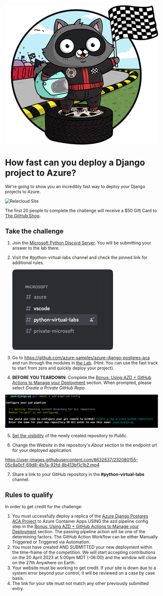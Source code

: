 ![Bit in a Racing Outfit](assets/bit_race.png)

# How fast can you deploy a Django project to Azure?

We're going to show you an incredibly fast way to deploy your Django projects to Azure.

![Relecloud Site](assets/Relecloud%20Site.png)

The first 20 people to complete the challenge will receive a $50 Gift Card to [The GitHub Shop](https://www.thegithubshop.com/).

## Take the challenge

1. Join the [Microsoft Python Discord Server](https://aka.ms/python-discord). You will be submitting your answer to the lab there.
2. Visit the #python-virtual-labs channel and check the pinned link for additional rules.

    ![python-virtual-labs](assets/ms-python-discord-python-labs.png)

3. Go to <https://github.com/azure-samples/azure-django-postgres-aca> and run through the modules in [the Lab](https://github.com/Azure-Samples/azure-django-postgres-aca/tree/main/lab/README.md). (Hint: You can use the fast track to start from zero and quickly deploy your project). 

4. **BEFORE YOU TEARDOWN**: Complete the [Bonus: Using AZD + GitHub Actions to Manage your Deployment][lab-bonus] section. When prompted, please select _Create a Private GitHub Repo_.

![Steps from azd pipeline config](assets/create-new-private-github-repository.png)

5. [Set the visibility](https://docs.github.com/en/repositories/managing-your-repositorys-settings-and-features/managing-repository-settings/setting-repository-visibility) of the newly created repository to _Public_.

6. Change the _Website_ in the repository's _About_ section to the endpoint url for your deployed application.

https://user-images.githubusercontent.com/8632637/232080155-05c8a0cf-69d8-4b7a-92fd-8b413bf1c1b2.mp4

7. Share a link to your GitHub repository in the **#python-virtual-labs** channel.


## Rules to qualify

In order to get credit for the challenge:

1. You must uccessfully deploy a replica of the [Azure Django Postgres ACA Project](https://github.com/azure-samples/azure-django-postgres-aca) to Azure Container Apps USING the azd pipeline config step in the [Bonus: Using AZD + GitHub Actions to Manage your Deployment][lab-bonus] section. The passing pipeline action will be one of the determining factors. The GitHub Action Workflow can be either Manually Triggered or Triggered via Automation.
2. You must have created AND SUBMITTED your new deployment within the time-frame of the competition. We will start accepting contributions on the 20 April 2023 at 5:00pm MDT (-06:00) and the window will close on the 27th Anywhere on Earth.
3. Your website must be working to get credit. If your site is down due to a system error beyond your control, it will be reviewed on a case by case basis.
4. The link for your site must not match any other previously submitted entry.


[lab-bonus]: https://github.com/Azure-Samples/azure-django-postgres-aca/blob/main/lab/bonus-07-use-azd-template.md
